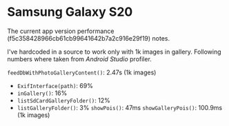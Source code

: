 # Samsung Galaxy S20

The current app version performance (f5c358428966cb61cb99641642b7a2c916e29f19) notes.

I've hardcoded in a source to work only with 1k images in gallery. Following numbers where taken from *Android Studio* profiler.

`feedDbWithPhotoGalleryContent()`: 2.47s (1k images)
+ `ExifInterface(path)`: 69%
+ `inGallery()`: 16%
+ `listSdCardGalleryFolder()`: 12%
+ `listGalleryFolder()`: 3%
`showPois()`: 47ms
`showGalleryPois()`: 100.9ms (1k images)
